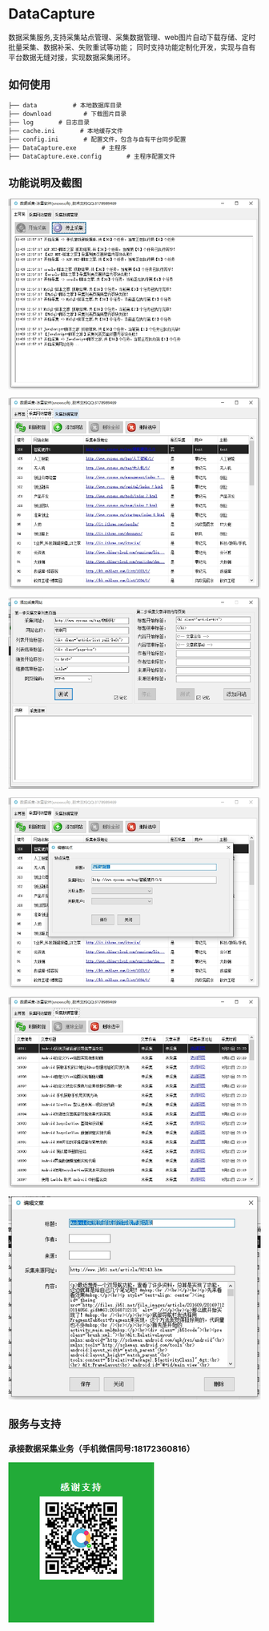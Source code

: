 # DataCapture
数据采集服务,支持采集站点管理、采集数据管理、web图片自动下载存储、定时批量采集、数据补采、失败重试等功能；
同时支持功能定制化开发，实现与自有平台数据无缝对接，实现数据采集闭环。
## 如何使用
```
├── data          # 本地数据库目录
├── download         # 下载图片目录
├── log       # 日志目录
├── cache.ini       # 本地缓存文件
├── config.ini       # 配置文件，包含与自有平台同步配置
├── DataCapture.exe       # 主程序
├── DataCapture.exe.config       # 主程序配置文件
```

## 功能说明及截图
![主界面](./images/主界面.png)

![采集站点管理](./images/采集站点管理.png)

![添加站点](./images/添加站点.png)

![站点编辑](./images/站点编辑.png)

![采集数据管理](./images/采集数据管理.png)

![数据编辑](./images/数据编辑.png)

## 服务与支持
### 承接数据采集业务（手机微信同号:18172360816）
![](./images/wxpay.png)
